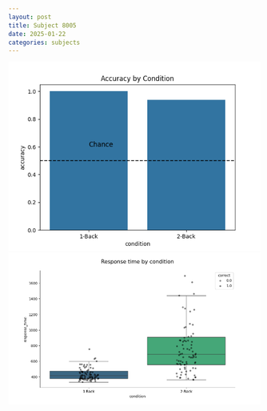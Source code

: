 ```yaml
---
layout: post
title: Subject 8005
date: 2025-01-22
categories: subjects
---
```


![](data/8005/run-26/8005_ATS_acc.png)
![](data/8005/run-26/8005_ATS_rt.png)
